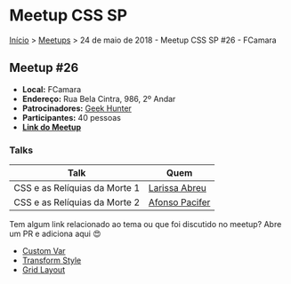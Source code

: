 Meetup CSS SP
======

[Início](../README.md) > [Meetups](../meetups.md) > 24 de maio de 2018 - Meetup CSS SP #26 - FCamara

## Meetup #26

* **Local:** FCamara
* **Endereço:** Rua Bela Cintra, 986, 2º Andar
* **Patrocinadores:** [Geek Hunter](https://www.geekhunter.com.br/)
* **Participantes:** 40 pessoas
* **[Link do Meetup](https://www.meetup.com/pt-BR/CSS-SP/events/250542761/)**

### Talks

| Talk                                           | Quem
| ---------------------------------------------  | ------------------------------------------------------------------|
| CSS e as Relíquias da Morte 1                  | [Larissa Abreu](https://github.com/LarissaAbreu)                  |
| CSS e as Relíquias da Morte 2                  | [Afonso Pacifer](https://github.com/afonsopacifer)                |


Tem algum link relacionado ao tema ou que foi discutido no meetup? Abre um PR e adiciona aqui :heart_eyes:

* [Custom Var](https://developer.mozilla.org/pt-BR/docs/Web/CSS/var)
* [Transform Style](https://developer.mozilla.org/en-US/docs/Web/CSS/transform-style)
* [Grid Layout](https://www.w3.org/TR/css-grid-1/)
